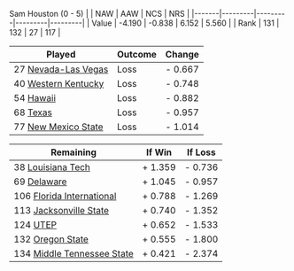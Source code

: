 Sam Houston (0 - 5)
|       |   NAW   |   AAW   |   NCS   |   NRS   |
|-------|---------|---------|---------|---------|
| Value |  -4.190 |  -0.838 |   6.152 |   5.560 |
| Rank  |     131 |     132 |      27 |     117 |

| Played                    | Outcome    |  Change  |
|---------------------------|------------|----------|
|  27 [Nevada-Las Vegas      ](NevadaLasVegas.md)| Loss       | -  0.667 |
|  40 [Western Kentucky      ](WesternKentucky.md)| Loss       | -  0.748 |
|  54 [Hawaii                ](Hawaii.md)| Loss       | -  0.882 |
|  68 [Texas                 ](Texas.md)| Loss       | -  0.957 |
|  77 [New Mexico State      ](NewMexicoState.md)| Loss       | -  1.014 |

| Remaining                 |  If Win  |  If Loss |
|---------------------------|----------|----------|
|  38 [Louisiana Tech        ](LouisianaTech.md)| +  1.359 | -  0.736 |
|  69 [Delaware              ](Delaware.md)| +  1.045 | -  0.957 |
| 106 [Florida International ](FloridaInternational.md)| +  0.788 | -  1.269 |
| 113 [Jacksonville State    ](JacksonvilleState.md)| +  0.740 | -  1.352 |
| 124 [UTEP                  ](UTEP.md)| +  0.652 | -  1.533 |
| 132 [Oregon State          ](OregonState.md)| +  0.555 | -  1.800 |
| 134 [Middle Tennessee State](MiddleTennesseeState.md)| +  0.421 | -  2.374 |

